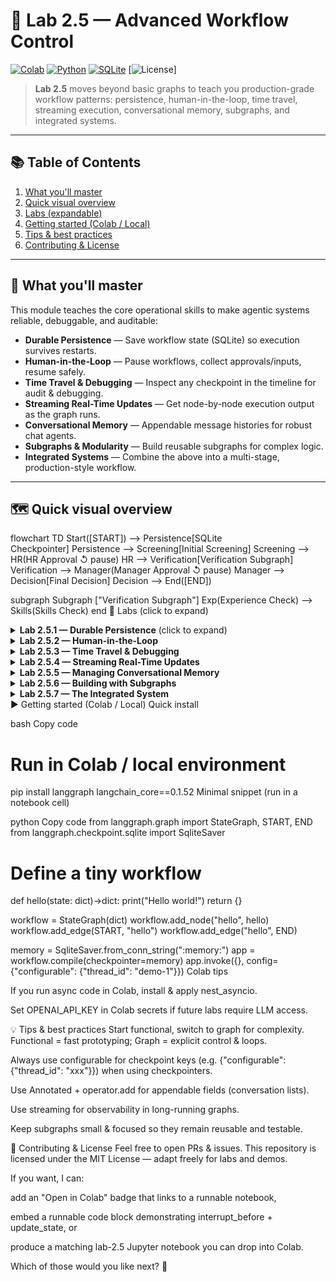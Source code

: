 # 🚀 Lab 2.5 — Advanced Workflow Control

[![Colab](https://img.shields.io/badge/Open-in%20Colab-4285F4?logo=googlecolab&logoColor=white)](https://colab.research.google.com/) [![Python](https://img.shields.io/badge/Python-3.8%2B-blue)](https://www.python.org/) [![SQLite](https://img.shields.io/badge/SQLite-persistent-orange)]() [![License](https://img.shields.io/badge/License-MIT-green.svg)]

> **Lab 2.5** moves beyond basic graphs to teach you production-grade workflow patterns: persistence, human-in-the-loop, time travel, streaming execution, conversational memory, subgraphs, and integrated systems.

---

## 📚 Table of Contents
1. [What you'll master](#-what-youll-master)  
2. [Quick visual overview](#-quick-visual-overview)  
3. [Labs (expandable)](#-labs-expandable)  
4. [Getting started (Colab / Local)](#-getting-started-colab--local)  
5. [Tips & best practices](#-tips--best-practices)  
6. [Contributing & License](#-contributing--license)

---

## 🧠 What you'll master
This module teaches the core operational skills to make agentic systems reliable, debuggable, and auditable:

- **Durable Persistence** — Save workflow state (SQLite) so execution survives restarts.  
- **Human-in-the-Loop** — Pause workflows, collect approvals/inputs, resume safely.  
- **Time Travel & Debugging** — Inspect any checkpoint in the timeline for audit & debugging.  
- **Streaming Real-Time Updates** — Get node-by-node execution output as the graph runs.  
- **Conversational Memory** — Appendable message histories for robust chat agents.  
- **Subgraphs & Modularity** — Build reusable subgraphs for complex logic.  
- **Integrated Systems** — Combine the above into a multi-stage, production-style workflow.

---

## 🗺️ Quick visual overview

flowchart TD
  Start([START]) --> Persistence[SQLite<br/>Checkpointer]
  Persistence --> Screening[Initial Screening]
  Screening --> HR(HR Approval ↺ pause)
  HR --> Verification[Verification Subgraph]
  Verification --> Manager(Manager Approval ↺ pause)
  Manager --> Decision[Final Decision]
  Decision --> End([END])

  subgraph Subgraph ["Verification Subgraph"]
    Exp(Experience Check) --> Skills(Skills Check)
  end
🔎 Labs (click to expand)
<details> <summary><strong>Lab 2.5.1 — Durable Persistence</strong> (click to expand)</summary>
Goal: Persist workflow state to SQLite so progress survives process restarts.

Key APIs: langgraph.checkpoint.sqlite.SqliteSaver, workflow.compile(checkpointer=...)

What you do:

Install a SQLite checkpointer.

Run workflow and confirm checkpoints are written.

Restart process and resume() from saved checkpoint.

Expected outcome: Your workflows persist state and can be resumed reliably.

</details> <details> <summary><strong>Lab 2.5.2 — Human-in-the-Loop</strong></summary>
Goal: Pause a workflow, ask for a human decision, then resume.

Key APIs: interrupt_before, app.update_state(...), app.invoke(None, config=...)

What you do:

Mark nodes as interrupt_before to pause.

Use update_state to inject a human decision.

Resume execution and verify the branch taken.

Expected outcome: Controlled, auditable pause → human approval → resume.

</details> <details> <summary><strong>Lab 2.5.3 — Time Travel & Debugging</strong></summary>
Goal: Inspect any checkpoint in the timeline to debug or audit past states.

Key APIs: The checkpointer methods (e.g., memory.list(...), memory.get(...))

What you do:

Run a workflow that creates multiple checkpoints.

Use the checkpointer to list checkpoint entries and inspect their saved states (timestamp, values, history).

Expected outcome: A chronological, queryable history of workflow states.

</details> <details> <summary><strong>Lab 2.5.4 — Streaming Real-Time Updates</strong></summary>
Goal: Receive node-level updates as the graph executes instead of waiting for the final result.

Key APIs: .stream() (or equivalent streaming API the framework exposes)

What you do:

Run the graph in stream mode and display node outputs as they happen.

Validate that long-running nodes produce timely logs/updates.

Expected outcome: Immediate feedback for long-running graphs.

</details> <details> <summary><strong>Lab 2.5.5 — Managing Conversational Memory</strong></summary>
Goal: Append conversation messages to state safely and build a persistent chat history.

Key APIs: typing.Annotated + operator.add to enable append semantics for list fields.

What you do:

Use an Annotated messages field to append Human/AI messages.

Validate that repeated invokes build a rich conversation log.

Expected outcome: Stateful chat that grows a conversation history, persisted across sessions.

</details> <details> <summary><strong>Lab 2.5.6 — Building with Subgraphs</strong></summary>
Goal: Encapsulate complex logic in a subgraph you can call from a parent graph.

Key APIs: workflow.compile() + subgraph.invoke(sub_input)

What you do:

Create a verification subgraph (experience → skills).

Call it from a main hiring workflow and collect the returned report.

Expected outcome: Cleaner, reusable modules and simpler parent workflows.

</details> <details> <summary><strong>Lab 2.5.7 — The Integrated System</strong></summary>
Goal: Combine persistence, interrupts, subgraphs, streaming, and memory in a multi-stage hiring pipeline.

What you do:

Build a multi-step flow: screening → HR approval (interrupt) → verification subgraph → manager approval (interrupt) → final decision.

Persist state to SQLite, stream logs, and allow time travel through checkpoints.

Expected outcome: Production-ready demonstration of advanced workflow control.

</details>
▶️ Getting started (Colab / Local)
Quick install

bash
Copy code
# Run in Colab / local environment
pip install langgraph langchain_core==0.1.52
Minimal snippet (run in a notebook cell)

python
Copy code
from langgraph.graph import StateGraph, START, END
from langgraph.checkpoint.sqlite import SqliteSaver

# Define a tiny workflow
def hello(state: dict)->dict:
    print("Hello world!")
    return {}

workflow = StateGraph(dict)
workflow.add_node("hello", hello)
workflow.add_edge(START, "hello")
workflow.add_edge("hello", END)

memory = SqliteSaver.from_conn_string(":memory:")
app = workflow.compile(checkpointer=memory)
app.invoke({}, config={"configurable": {"thread_id": "demo-1"}})
Colab tips

If you run async code in Colab, install & apply nest_asyncio.

Set OPENAI_API_KEY in Colab secrets if future labs require LLM access.

💡 Tips & best practices
Start functional, switch to graph for complexity. Functional = fast prototyping; Graph = explicit control & loops.

Always use configurable for checkpoint keys (e.g. {"configurable": {"thread_id": "xxx"}}) when using checkpointers.

Use Annotated + operator.add for appendable fields (conversation lists).

Use streaming for observability in long-running graphs.

Keep subgraphs small & focused so they remain reusable and testable.

🤝 Contributing & License
Feel free to open PRs & issues. This repository is licensed under the MIT License — adapt freely for labs and demos.

If you want, I can:

add an "Open in Colab" badge that links to a runnable notebook,

embed a runnable code block demonstrating interrupt_before + update_state, or

produce a matching lab-2.5 Jupyter notebook you can drop into Colab.

Which of those would you like next? 🚀
